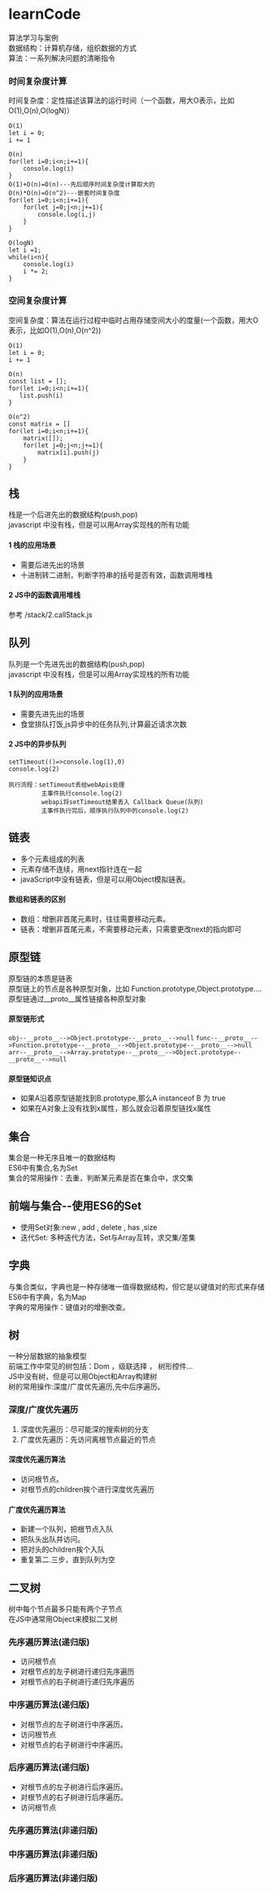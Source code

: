 # learnCode
算法学习与案例  
数据结构：计算机存储，组织数据的方式  
算法：一系列解决问题的清晰指令  

### 时间复杂度计算
时间复杂度：定性描述该算法的运行时间（一个函数，用大O表示，比如O(1),O(n),O(logN)）  
```
O(1)
let i = 0;
i += 1

O(n)
for(let i=0;i<n;i+=1){
    console.log(i)
}
O(1)+O(n)=O(n)---先后顺序时间复杂度计算取大的
O(n)*O(n)=O(n^2)---嵌套时间复杂度
for(let i=0;i<n;i+=1){
    for(let j=0;j<n;j+=1){
        console.log(i,j)
    }
}

O(logN)
let i =1;
while(i<n){
    console.log(i)
    i *= 2;
}

```

### 空间复杂度计算
空间复杂度：算法在运行过程中临时占用存储空间大小的度量(一个函数，用大O表示，比如O(1),O(n),O(n^2))
```
O(1)
let i = 0;
i += 1

O(n)
const list = [];
for(let i=0;i<n;i+=1){
   list.push(i)
}

O(n^2)
const matrix = []
for(let i=0;i<n;i+=1){
    matrix([]);
    for(let j=0;j<n;j+=1){
        matrix[i].push(j)
    }
}
```

## 栈
栈是一个后进先出的数据结构(push,pop)  
javascript 中没有栈，但是可以用Array实现栈的所有功能  

#### 1 栈的应用场景
+ 需要后进先出的场景  
+ 十进制转二进制，判断字符串的括号是否有效，函数调用堆栈  

#### 2 JS中的函数调用堆栈
参考 /stack/2.callStack.js

## 队列
队列是一个先进先出的数据结构(push,pop)  
javascript 中没有栈，但是可以用Array实现栈的所有功能  

#### 1 队列的应用场景
+ 需要先进先出的场景  
+ 食堂排队打饭,js异步中的任务队列,计算最近请求次数  

#### 2 JS中的异步队列
```
setTimeout(()=>console.log(1),0)
console.log(2)

执行流程：setTimeout丢给webApis处理
         主事件执行console.log(2)
         webapi将setTimeout结果丢入 Callback Queue(队列)
         主事件执行完后，顺序执行队列中的console.log(2)

```


## 链表
+ 多个元素组成的列表  
+ 元素存储不连续，用next指针连在一起  
+ javaScript中没有链表，但是可以用Object模拟链表。

#### 数组和链表的区别
+ 数组：增删非首尾元素时，往往需要移动元素。  
+ 链表：增删非首尾元素，不需要移动元素，只需要更改next的指向即可  

## 原型链
原型链的本质是链表  
原型链上的节点是各种原型对象，比如 Function.prototype,Object.prototype....  
原型链通过__proto__属性链接各种原型对象  

#### 原型链形式
`obj--__proto__-->Object.prototype--__proto__-->null`
`func--__proto__-->Function.prototype--__proto__-->Object.prototype--__proto__-->null`  
`arr--__proto__-->Array.prototype--__proto__-->Object.prototype--__proto__-->null`  

#### 原型链知识点  
+ 如果A沿着原型链能找到B.prototype,那么A instanceof B 为 true  
+ 如果在A对象上没有找到x属性，那么就会沿着原型链找x属性


## 集合
集合是一种无序且唯一的数据结构  
ES6中有集合,名为Set  
集合的常用操作：去重，判断某元素是否在集合中，求交集  


## 前端与集合--使用ES6的Set  
+ 使用Set对象:new , add , delete , has ,size  
+ 迭代Set: 多种迭代方法，Set与Array互转，求交集/差集


## 字典
与集合类似，字典也是一种存储唯一值得数据结构，但它是以键值对的形式来存储  
ES6中有字典，名为Map  
字典的常用操作：键值对的增删改查。


## 树
一种分层数据的抽象模型  
前端工作中常见的树包括：Dom ，级联选择 ， 树形控件...  
JS中没有树，但是可以用Object和Array构建树  
树的常用操作:深度/广度优先遍历,先中后序遍历。

### 深度/广度优先遍历
1. 深度优先遍历：尽可能深的搜索树的分支  
2. 广度优先遍历：先访问离根节点最近的节点  

#### 深度优先遍历算法
+ 访问根节点。  
+ 对根节点的children挨个进行深度优先遍历  

#### 广度优先遍历算法
+ 新建一个队列，把根节点入队  
+ 把队头出队并访问。  
+ 把对头的children挨个入队  
+ 重复第二.三步，直到队列为空

## 二叉树
树中每个节点最多只能有两个子节点  
在JS中通常用Object来模拟二叉树  

### 先序遍历算法(递归版)
+ 访问根节点  
+ 对根节点的左子树进行递归先序遍历  
+ 对根节点的右子树进行递归先序遍历  

### 中序遍历算法(递归版)
+ 对根节点的左子树进行中序遍历。  
+ 访问根节点  
+ 对根节点的右子树进行中序遍历。

### 后序遍历算法(递归版)
+ 对根节点的左子树进行后序遍历。  
+ 对根节点的右子树进行后序遍历。  
+ 访问根节点  

### 先序遍历算法(非递归版)
### 中序遍历算法(非递归版)
### 后序遍历算法(非递归版)

